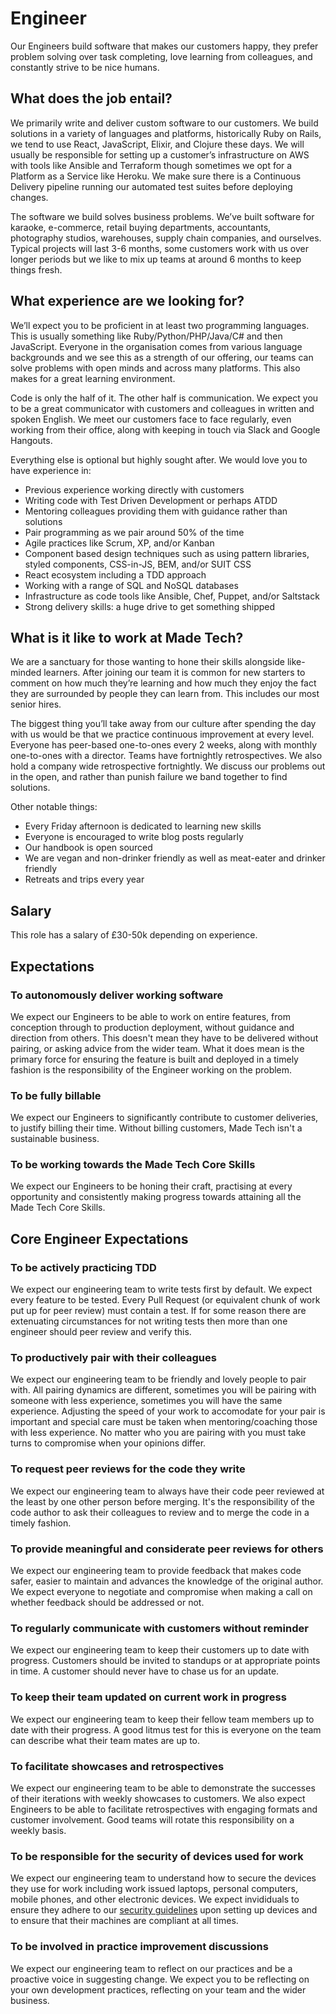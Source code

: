 # Engineer

Our Engineers build software that makes our customers happy, they prefer problem solving over task completing, love learning from colleagues, and constantly strive to be nice humans.

## What does the job entail?

We primarily write and deliver custom software to our customers. We build solutions in a variety of languages and platforms, historically Ruby on Rails, we tend to use React, JavaScript, Elixir, and Clojure these days. We will usually be responsible for setting up a customer’s infrastructure on AWS with tools like Ansible and Terraform though sometimes we opt for a Platform as a Service like Heroku. We make sure there is a Continuous Delivery pipeline running our automated test suites before deploying changes.

The software we build solves business problems. We’ve built software for karaoke, e-commerce, retail buying departments, accountants, photography studios, warehouses, supply chain companies, and ourselves. Typical projects will last 3-6 months, some customers work with us over longer periods but we like to mix up teams at around 6 months to keep things fresh.

## What experience are we looking for?

We’ll expect you to be proficient in at least two programming languages. This is usually something like Ruby/Python/PHP/Java/C# and then JavaScript. Everyone in the organisation comes from various language backgrounds and we see this as a strength of our offering, our teams can solve problems with open minds and across many platforms. This also makes for a great learning environment.

Code is only the half of it. The other half is communication. We expect you to be a great communicator with customers and colleagues in written and spoken English. We meet our customers face to face regularly, even working from their office, along with keeping in touch via Slack and Google Hangouts.

Everything else is optional but highly sought after. We would love you to have experience in:

- Previous experience working directly with customers
- Writing code with Test Driven Development or perhaps ATDD
- Mentoring colleagues providing them with guidance rather than solutions
- Pair programming as we pair around 50% of the time
- Agile practices like Scrum, XP, and/or Kanban
- Component based design techniques such as using pattern libraries, styled components, CSS-in-JS, BEM, and/or SUIT CSS
- React ecosystem including a TDD approach
- Working with a range of SQL and NoSQL databases
- Infrastructure as code tools like Ansible, Chef, Puppet, and/or Saltstack
- Strong delivery skills: a huge drive to get something shipped

## What is it like to work at Made Tech?

We are a sanctuary for those wanting to hone their skills alongside like-minded learners. After joining our team it is common for new starters to comment on how much they’re learning and how much they enjoy the fact they are surrounded by people they can learn from. This includes our most senior hires.

The biggest thing you’ll take away from our culture after spending the day with us would be that we practice continuous improvement at every level. Everyone has peer-based one-to-ones every 2 weeks, along with monthly one-to-ones with a director. Teams have fortnightly retrospectives. We also hold a company wide retrospective fortnightly. We discuss our problems out in the open, and rather than punish failure we band together to find solutions.

Other notable things:

- Every Friday afternoon is dedicated to learning new skills
- Everyone is encouraged to write blog posts regularly
- Our handbook is open sourced
- We are vegan and non-drinker friendly as well as meat-eater and drinker friendly
- Retreats and trips every year

## Salary

This role has a salary of £30-50k depending on experience.


## Expectations

### To autonomously deliver working software

We expect our Engineers to be able to work on entire features, from conception through to production deployment, without guidance and direction from others. This doesn't mean they have to be delivered without pairing, or asking advice from the wider team. What it does mean is the primary force for ensuring the feature is built and deployed in a timely fashion is the responsibility of the Engineer working on the problem.

### To be fully billable

We expect our Engineers to significantly contribute to customer deliveries, to justify billing their time. Without billing customers, Made Tech isn't a sustainable business.

### To be working towards the Made Tech Core Skills

We expect our Engineers to be honing their craft, practising at every opportunity and consistently making progress towards attaining all the Made Tech Core Skills.

## Core Engineer Expectations

### To be actively practicing TDD

We expect our engineering team to write tests first by default. We expect every feature to be tested. Every Pull Request (or equivalent chunk of work put up for peer review) must contain a test. If for some reason there are extenuating circumstances for not writing tests then more than one engineer should peer review and verify this.

### To productively pair with their colleagues

We expect our engineering team to be friendly and lovely people to pair with. All pairing dynamics are different, sometimes you will be pairing with someone with less experience, sometimes you will have the same experience. Adjusting the speed of your work to accomodate for your pair is important and special care must be taken when mentoring/coaching those with less experience. No matter who you are pairing with you must take turns to compromise when your opinions differ.

### To request peer reviews for the code they write

We expect our engineering team to always have their code peer reviewed at the least by one other person before merging. It's the responsibility of the code author to ask their colleagues to review and to merge the code in a timely fashion.

### To provide meaningful and considerate peer reviews for others

We expect our engineering team to provide feedback that makes code safer, easier to maintain and advances the knowledge of the original author. We expect everyone to negotiate and compromise when making a call on whether feedback should be addressed or not.

### To regularly communicate with customers without reminder

We expect our engineering team to keep their customers up to date with progress. Customers should be invited to standups or at appropriate points in time. A customer should never have to chase us for an update.

### To keep their team updated on current work in progress

We expect our engineering team to keep their fellow team members up to date with their progress. A good litmus test for this is everyone on the team can describe what their team mates are up to.

### To facilitate showcases and retrospectives

We expect our engineering team to be able to demonstrate the successes of their iterations with weekly showcases to customers. We also expect Engineers to be able to facilitate retrospectives with engaging formats and customer involvement. Good teams will rotate this responsibility on a weekly basis.

### To be responsible for the security of devices used for work

We expect our engineering team to understand how to secure the devices they use for work including work issued laptops, personal computers, mobile phones, and other electronic devices. We expect invididuals to ensure they adhere to our [security guidelines](https://github.com/madetech/handbook/blob/master/guides/security/protect_the_company.md) upon setting up devices and to ensure that their machines are compliant at all times.

### To be involved in practice improvement discussions

We expect our engineering team to reflect on our practices and be a proactive voice in suggesting change. We expect you to be reflecting on your own development practices, reflecting on your team and the wider business.